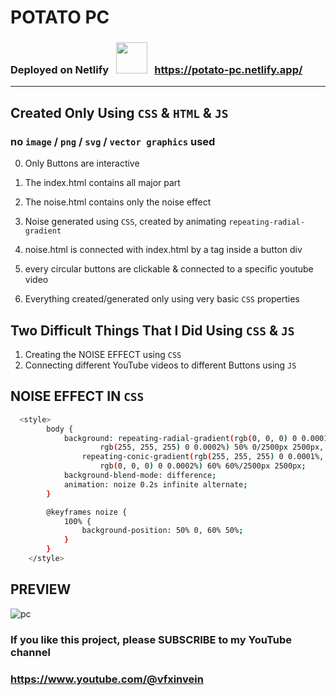 # POTATO PC

### Deployed on Netlify &#160; <img src="https://media.giphy.com/media/FbUuPsOW3oOCdAHexF/giphy.gif" width="50"> &#160; https://potato-pc.netlify.app/
-----------------------------------------------------------

## Created Only Using `CSS` & `HTML` & `JS`

### no `image` / `png` / `svg` / `vector graphics` used

0. Only Buttons are interactive

1. The index.html contains all major part

2. The noise.html contains only the noise effect

3. Noise generated using `CSS`, created by animating `repeating-radial-gradient`

4. noise.html is connected with index.html by a <a> tag inside a button div

5. every circular buttons are clickable & connected to a specific youtube video

6. Everything created/generated only using very basic `CSS` properties


## Two Difficult Things That I Did Using `CSS` & `JS`

1. Creating the NOISE EFFECT using `CSS`
2. Connecting different YouTube videos to different Buttons using `JS`

## NOISE EFFECT IN `CSS`
```sh
  <style>
        body {
            background: repeating-radial-gradient(rgb(0, 0, 0) 0 0.0001%,
                    rgb(255, 255, 255) 0 0.0002%) 50% 0/2500px 2500px,
                repeating-conic-gradient(rgb(255, 255, 255) 0 0.0001%,
                    rgb(0, 0, 0) 0 0.0002%) 60% 60%/2500px 2500px;
            background-blend-mode: difference;
            animation: noize 0.2s infinite alternate;
        }

        @keyframes noize {
            100% {
                background-position: 50% 0, 60% 50%;
            }
        }
    </style>
```

## PREVIEW 
![pc](https://user-images.githubusercontent.com/114053180/221780116-81f8e19a-5e5e-4524-a8ac-b0c785b30cdb.png)

### If you like this project, please SUBSCRIBE to my YouTube channel
### https://www.youtube.com/@vfxinvein

